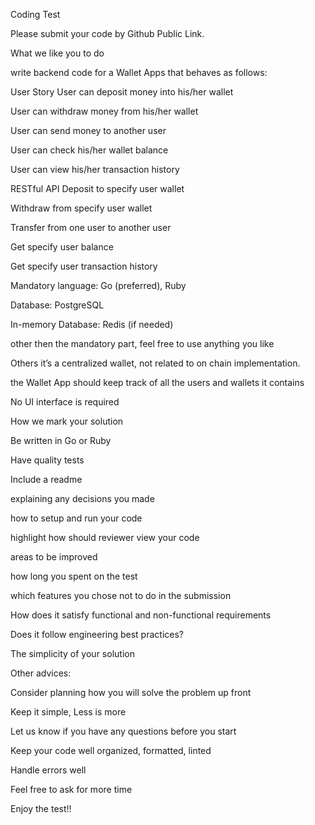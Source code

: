 Coding Test

Please submit your code by Github Public Link.

What we like you to do

write backend code for a Wallet Apps that behaves as follows:

User Story
User can deposit money into his/her wallet

User can withdraw money from his/her wallet

User can send money to another user

User can check his/her wallet balance

User can view his/her transaction history

RESTful API
Deposit to specify user wallet

Withdraw from specify user wallet

Transfer from one user to another user

Get specify user balance

Get specify user transaction history

Mandatory
language: Go (preferred), Ruby

Database: PostgreSQL

In-memory Database: Redis (if needed)

other then the mandatory part, feel free to use anything you like

Others
it’s a centralized wallet, not related to on chain implementation.

the Wallet App should keep track of all the users and wallets it contains

No UI interface is required

 

How we mark your solution 

Be written in Go or Ruby

Have quality tests

Include a readme

explaining any decisions you made

how to setup and run your code

highlight how should reviewer view your code

areas to be improved

how long you spent on the test

which features you chose not to do in the submission

How does it satisfy functional and non-functional requirements

Does it follow engineering best practices?

The simplicity of your solution

 

Other advices:

Consider planning how you will solve the problem up front

Keep it simple, Less is more

Let us know if you have any questions before you start

Keep your code well organized, formatted, linted

Handle errors well

Feel free to ask for more time

Enjoy the test!!